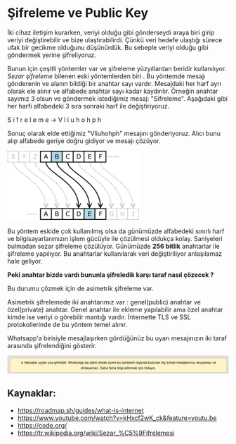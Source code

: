 # Şifreleme ve Public Key

İki cihaz iletişim kurarken, veriyi olduğu gibi gönderseydi araya biri girip veriyi değiştirebilir ve bize ulaştırabilirdi. Çünkü veri hedefe ulaştığı sürece ufak bir gecikme olduğunu düşünürdük. Bu sebeple veriyi olduğu gibi göndermek yerine şifreliyoruz. 

Bunun için çeşitli yöntemler var ve şifreleme yüzyıllardan beridir kullanılıyor. *Sezar şifreleme* bilenen eski yöntemlerden biri . Bu yöntemde mesajı gönderenin ve alanın bildiği bir anahtar sayı vardır. Mesajdaki her harf ayrı olarak ele alınır ve alfabede anahtar sayı kadar kaydırılır. Örneğin anahtar sayımız 3 olsun ve göndermek istediğimiz mesaj: "Sifreleme".  Aşağıdaki gibi her harfi alfabedeki 3 sıra sonraki harf ile değiştiriyoruz.

S i f r e l e m e  -> V l i u h o h p h 

Sonuç olarak elde ettiğimiz "Vliuhohph" mesajını gönderiyoruz. Alıcı bunu alıp alfabede geriye doğru gidiyor ve mesajı çözüyor. 

![sezar_sifreleme](figures/Sezar_3_anahtar.gif)

Bu yöntem eskide çok kullanılmış olsa da günümüzde alfabedeki sınırlı harf ve bilgisayarlarımızın işlem gücüyle ile çözülmesi oldukça kolay. Saniyeleri bulmadan sezar şifreleme çözülüyor. Günümüzde **256 bitlik** anahtarlar ile şifreleme yapılıyor. Bu anahtarlar kullanılarak veri değiştiriliyor anlaşılamaz hale geliyor.

**Peki anahtar bizde vardı bununla şifreledik karşı taraf nasıl çözecek ?**

Bu durumu çözmek için de asimetrik şifreleme var.

Asimetrik şifrelemede iki anahtarımız var : genel(public) anahtar ve özel(private) anahtar. Genel anahtar ile ekleme yapılabilir ama özel anahtar kimde ise veriyi o görebilir mantığı vardır. İnternette TLS ve SSL protokollerinde de bu yöntem temel alınır.

Whatsapp'a birisiyle mesajlaşırken gördüğünüz bu uyarı mesajınızın iki taraf arasında şifrelendiğini gösterir.

![image-20210210161356734](figures/whasapp-sifreleme.png)

## Kaynaklar:
- https://roadmap.sh/guides/what-is-internet
- https://www.youtube.com/watch?v=kHxcf2wK_ck&feature=youtu.be
- https://code.org/
- https://tr.wikipedia.org/wiki/Sezar_%C5%9Fifrelemesi

